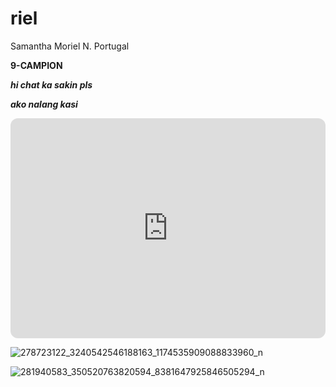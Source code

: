 # riel
Samantha Moriel N. Portugal

**9-CAMPION**

***hi chat ka sakin pls***

***ako nalang kasi***

<iframe style="border-radius:12px" src="https://open.spotify.com/embed/playlist/3R3sTAho5003QMeuovxNEP?utm_source=generator&theme=0" width="100%" height="352" frameBorder="0" allowfullscreen="" allow="autoplay; clipboard-write; encrypted-media; fullscreen; picture-in-picture" loading="lazy"></iframe>

![278723122_3240542546188163_1174535909088833960_n](https://user-images.githubusercontent.com/122416324/212216796-7619f7a7-6b02-4d19-9a41-94ac3dc3166c.jpg)

![281940583_350520763820594_8381647925846505294_n](https://user-images.githubusercontent.com/122416324/212216807-61e8bd4b-3e3d-4822-9a80-ae0e180c5f15.jpg)

